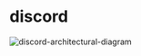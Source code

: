 # discord

![discord-architectural-diagram](https://github.com/user-attachments/assets/aa22287f-7c1d-4d8c-83f3-891c01ef840f)
